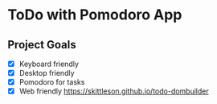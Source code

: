 # ToDo with Pomodoro App

## Project Goals

- [x] Keyboard friendly
- [x] Desktop friendly
- [x] Pomodoro for tasks
- [x] Web friendly https://skittleson.github.io/todo-dombuilder
